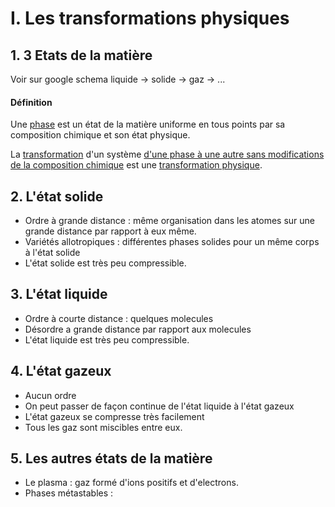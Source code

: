 # I. Les transformations physiques
## 1. 3 Etats de la matière
Voir sur google schema liquide -> solide -> gaz -> ...

#### Définition
Une <u>phase</u> est un état de la matière uniforme en tous points par sa composition chimique et son état physique. 

La <u>transformation</u> d'un système <u>d'une phase à une autre sans modifications de la composition chimique</u> est une <u>transformation physique</u>. 

## 2. L'état solide
- Ordre à grande distance : même organisation dans les atomes sur une grande distance par rapport à eux même. 
- Variétés allotropiques : différentes phases solides pour un même corps à l'état solide
- L'état solide est très peu compressible. 

## 3. L'état liquide
- Ordre à courte distance : quelques molecules 
- Désordre a grande distance par rapport aux molecules
- L'état liquide est très peu compressible. 

## 4. L'état gazeux
- Aucun ordre
- On peut passer de façon continue de l'état liquide à l'état gazeux
- L'état gazeux se compresse très facilement
- Tous les gaz sont miscibles entre eux. 

## 5. Les autres états de la matière
- Le plasma : gaz formé d'ions positifs et d'electrons. 
- Phases métastables : 